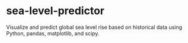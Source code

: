 # sea-level-predictor
Visualize and predict global sea level rise based on historical data using Python, pandas, matplotlib, and scipy.
